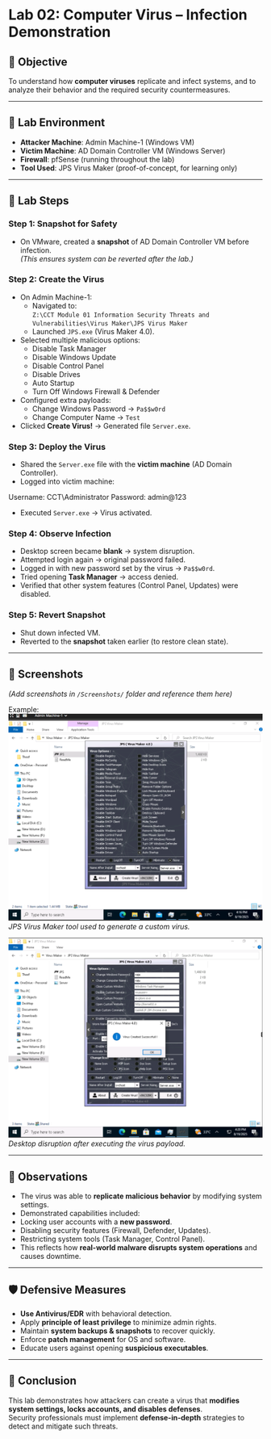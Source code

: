# Lab 02: Computer Virus – Infection Demonstration

## 🎯 Objective
To understand how **computer viruses** replicate and infect systems, and to analyze their behavior and the required security countermeasures.

---

## 🧪 Lab Environment
- **Attacker Machine**: Admin Machine-1 (Windows VM)
- **Victim Machine**: AD Domain Controller VM (Windows Server)
- **Firewall**: pfSense (running throughout the lab)
- **Tool Used**: JPS Virus Maker (proof-of-concept, for learning only)

---

## 📝 Lab Steps

### Step 1: Snapshot for Safety
- On VMware, created a **snapshot** of AD Domain Controller VM before infection.  
  *(This ensures system can be reverted after the lab.)*

### Step 2: Create the Virus
- On Admin Machine-1:
  - Navigated to:  
    `Z:\CCT Module 01 Information Security Threats and Vulnerabilities\Virus Maker\JPS Virus Maker`
  - Launched `JPS.exe` (Virus Maker 4.0).
- Selected multiple malicious options:  
  - Disable Task Manager  
  - Disable Windows Update  
  - Disable Control Panel  
  - Disable Drives  
  - Auto Startup  
  - Turn Off Windows Firewall & Defender  
- Configured extra payloads:  
  - Change Windows Password → `Pa$$w0rd`  
  - Change Computer Name → `Test`  
- Clicked **Create Virus!** → Generated file `Server.exe`.

### Step 3: Deploy the Virus
- Shared the `Server.exe` file with the **victim machine** (AD Domain Controller).
- Logged into victim machine:  


Username: CCT\Administrator
Password: admin@123

- Executed `Server.exe` → Virus activated.

### Step 4: Observe Infection
- Desktop screen became **blank** → system disruption.
- Attempted login again → original password failed.  
- Logged in with new password set by the virus → `Pa$$w0rd`.
- Tried opening **Task Manager** → access denied.  
- Verified that other system features (Control Panel, Updates) were disabled.

### Step 5: Revert Snapshot
- Shut down infected VM.  
- Reverted to the **snapshot** taken earlier (to restore clean state).

---

## 📸 Screenshots
*(Add screenshots in `/Screenshots/` folder and reference them here)*

Example:
![Virus Maker Interface](./Screenshots/Virus%20Maker%20Interface.png)  
*JPS Virus Maker tool used to generate a custom virus.*

![Virus Execution](./Screenshots/Virus%20Execution.png)  
*Desktop disruption after executing the virus payload.*

---

## 🔎 Observations
- The virus was able to **replicate malicious behavior** by modifying system settings.
- Demonstrated capabilities included:
- Locking user accounts with a **new password**.
- Disabling security features (Firewall, Defender, Updates).
- Restricting system tools (Task Manager, Control Panel).
- This reflects how **real-world malware disrupts system operations** and causes downtime.

---

## 🛡 Defensive Measures
- **Use Antivirus/EDR** with behavioral detection.  
- Apply **principle of least privilege** to minimize admin rights.  
- Maintain **system backups & snapshots** to recover quickly.  
- Enforce **patch management** for OS and software.  
- Educate users against opening **suspicious executables**.

---

## 📌 Conclusion
This lab demonstrates how attackers can create a virus that **modifies system settings, locks accounts, and disables defenses**.  
Security professionals must implement **defense-in-depth** strategies to detect and mitigate such threats.
